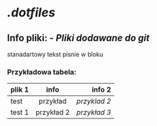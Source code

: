 # *.dotfiles*

## **Info pliki:** - *Pliki dodawane do git*

>
stanadartowy tekst
pisnie w bloku
>
### Przykładowa tabela:


| plik 1 | info | info 2 |
|--------|:-------:|------:|
| test | przykład | *przyklad 2* |
| test 1 | przykład 2| *przykład 3* |


